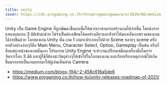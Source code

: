 ```yaml
---
title: unity
cover: https://cdn.progaming.co.th/thcoprogamingwww/pro/2020/08/medium_8c31e6e470d8de86b8ccfadf45024609.jpg
---
```


Unity เป็น Game Engine ที่ถูกพัฒนาขึ้นมาเพื่อให้พวกเราสามารถสร้างเกมได้ง่ายขึ้น โดยนำการแสดงผลแบบ 3 มิติเข้ามาช่วย ไม่จำเป็นต้องเขียนโค้ดอย่างเดียวและยังทำให้มองเห็นภาพรวมของเกมได้ง่ายขึ้นด้วย โลกของเกม Unity นั้น เกม 1 เกมจะประกอบไปด้วย Scene หลายๆ scene ครับ ยกตัวอย่างง่ายๆก็คือ Main Menu, Character Select, Option, Gameplay เป็นต้น หรือก็คือแต่ละหน้าของเกมนั่นเอง โปรแกรม Unity Engine จะทำงานเปรียบเสมือนเครื่องมือในการจัดการโลก 3 มิติ และผู้ใช้ก็ต้องนำวัตถุต่างๆใส่เข้าไปในโลกของเกม และเรียบเรียงเหตุการณ์ให้เกิดขึ้นมากลายเป็นเกมออกมาให้ผู้เล่นเห็นผ่าน Camera

- https://medium.com/blogs-194/-2-458c616a5de6
- https://www.progaming.co.th/how-to/unity-releases-roadmap-of-2021/
